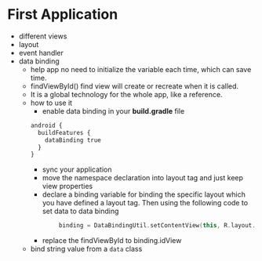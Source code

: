 # First Application
* different views
* layout
* event handler
* data binding
  * help app no need to initialize the variable each time, which can save time.
  * findViewById() find view will create or recreate when it is called.
  * It is a global technology for the whole app, like a reference.
  * how to use it
    * enable data binding in your **build.gradle** file
    ```xml
    android {
      buildFeatures {
        dataBinding true
      }
    }
    ```
    * sync your application
    * move the namespace declaration into layout tag and just keep view properties
    * declare a binding variable for binding the specific layout which you have defined a layout tag. Then using the following code to set data to data binding
    ```kotlin
            binding = DataBindingUtil.setContentView(this, R.layout.activity_main)
     ```
    * replace the findViewById to binding.idView
  * bind string value from a ```data``` class
